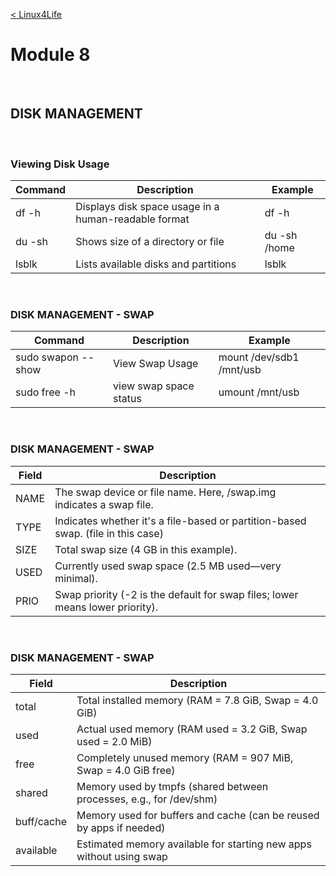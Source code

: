 <br><br>

[< Linux4Life](https://github.com/zaheernew/Linux4Life/blob/main/Linux4Life.md)

# Module 8

<br>

## DISK MANAGEMENT

<br>


### Viewing Disk Usage
<table>
    <thead>
    <tr>
        <th> Command</th>
        <th> Description</th>
        <th> Example</th>
    </tr>
    </thead>
    <tbody>
    <tr>
        <td> df -h</td>
        <td> Displays disk space usage in a human-readable format</td>
        <td> df -h</td>
    </tr>
    <tr>
        <td> du -sh</td>
        <td> Shows size of a directory or file</td>
        <td> du -sh /home</td>
    </tr>
    <tr>
        <td> lsblk</td>
        <td> Lists available disks and partitions</td>
        <td> lsblk</td>
    </tr>
    </tbody>
</table>						


<br>

### DISK MANAGEMENT - SWAP
<table>
    <thead>
    <tr>
        <th> Command</th>
        <th> Description</th>
        <th> Example</th>
    </tr>
    </thead>
    <tbody>
    <tr>
        <td> sudo swapon --show</td>
        <td> View Swap Usage</td>
        <td> mount /dev/sdb1 /mnt/usb</td>
    </tr>
    <tr>
        <td> sudo free -h</td>
        <td> view swap space status</td>
        <td> umount /mnt/usb</td>
    </tr>
    </tbody>
</table>												



<br>

### DISK MANAGEMENT - SWAP
<table>
    <thead>
    <tr>
        <th> Field</th>
        <th> Description</th>
    </tr>
    </thead>
    <tbody>
    <tr>
        <td> NAME</td>
        <td> The swap device or file name. Here, /swap.img indicates a swap file.</td>
    </tr>
    <tr>
        <td> TYPE</td>
        <td> Indicates whether it's a file-based or partition-based swap. (file in this case)</td>
    </tr>
    <tr>
        <td> SIZE</td>
        <td> Total swap size (4 GB in this example).</td>
    </tr>
    <tr>
        <td> USED</td>
        <td> Currently used swap space (2.5 MB used—very minimal).</td>
    </tr>
    <tr>
        <td> PRIO</td>
        <td> Swap priority (-2 is the default for swap files; lower means lower priority).</td>
    </tr>
    </tbody>
</table>											





<br>

### DISK MANAGEMENT - SWAP
<table>
    <thead>
    <tr>
        <th> Field</th>
        <th> Description</th>
    </tr>
    </thead>
    <tbody>
    <tr>
        <td> total</td>
        <td> Total installed memory (RAM = 7.8 GiB, Swap = 4.0 GiB)</td>
    </tr>
    <tr>
        <td> used</td>
        <td> Actual used memory (RAM used = 3.2 GiB, Swap used = 2.0 MiB)</td>
    </tr>
    <tr>
        <td> free</td>
        <td> Completely unused memory (RAM = 907 MiB, Swap = 4.0 GiB free)</td>
    </tr>
    <tr>
        <td> shared</td>
        <td> Memory used by tmpfs (shared between processes, e.g., for /dev/shm)</td>
    </tr>
    <tr>
        <td> buff/cache</td>
        <td> Memory used for buffers and cache (can be reused by apps if needed)</td>
    </tr>
    <tr>
        <td> available</td>
        <td> Estimated memory available for starting new apps without using swap</td>
    </tr>
</table>											



<br><br>

